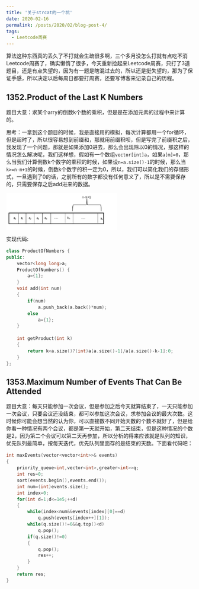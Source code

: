 ```yaml
---
title: '关于strcat的一个坑'
date: 2020-02-16
permalink: /posts/2020/02/blog-post-4/
tags:
  - Leetcode周赛
---
```


算法这种东西真的丢久了不打就会生疏很多啊，三个多月没怎么打就有点吃不消Leetcode周赛了，确实懒惰了很多，今天重新捡起来Leetcode周赛，只打了3道题目，还是有点失望的，因为有一题是瞎混过去的，所以还是挺失望的，那为了保证手感，所以决定以后每周日都要打周赛，还要写博客来记录自己的历程。

1352.Product of the Last K Numbers
-----------
题目大意：求某个arry的倒数k个数的乘积，但是是在添加元素的过程中来计算的。

思考：一拿到这个题目的时候，我是直接用的模拟，每次计算都用一个for循环，但是超时了，所以很容易想到前缀和，那就用前缀积呗，但是写完了前缀积之后，我发现了一个问题，那就是如果添加0进去，那么会出现除以0的情况，那这样的情况怎么解决呢，我们这样想，假如有一个数组`vector[int]a`，如果`a[m]=0`，那么当我们计算倒数k个数字的乘积的时候，如果设`n=a.size()-1`的时候，那么当`k>=n-m+1`的时候，倒数k个数字的积一定为0，所以，我们可以简化我们的存储形式，一旦遇到了0的话，之前所有的数字都没有任何意义了，所以是不需要保存的，只需要保存之后add进来的数据。



<img src="./Images/1.png" width = "300" height = "100" alt="数组" align=center />

实现代码:

```C++
class ProductOfNumbers {
public:
    vector<long long>a;
    ProductOfNumbers() {
        a={1};
    }
    void add(int num)
    {
        if(num)
            a.push_back(a.back()*num);
        else
            a={1};
    }
    
    int getProduct(int k)
    {
        return k<a.size()?(int)a[a.size()-1]/a[a.size()-k-1]:0;
    }
};
```

1353.Maximum Number of Events That Can Be Attended
-------
题目大意：每天只能参加一次会议，但是参加之后今天就算结束了，一天只能参加一次会议，只要会议还没结束，都可以参加这次会议，求参加会议的最大次数。这时候你可能会想当然的认为你，可以直接数不同开始天数的个数不就好了，但是给你看一种情况有两个会议，都是第一天就开始，第二天结束，但是这种情况的个数是2，因为第二个会议可以第二天再参加，所以分析的得来应该就是队列的知识，优先队列最简单，按每天迭代，优先队列里面存的是结束的天数。下面看代码吧：

```c++
int maxEvents(vector<vector<int>>& events)
{
    priority_queue<int,vector<int>,greater<int>>q;
    int res=0;
    sort(events.begin(),events.end());
    int num=(int)events.size();
    int index=0;
    for(int d=1;d<=1e5;++d)
    {
        while(index<num&&events[index][0]==d)
            q.push(events[index++][1]);
        while(q.size()!=0&&q.top()<d)
            q.pop();
        if(q.size()!=0)
        {
            q.pop();
            res++;
        }
    }
    return res;
}

```
